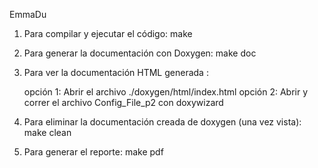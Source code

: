 EmmaDu

1)	Para compilar y ejecutar el código: make

2)	Para generar la documentación con Doxygen: make doc

5)	Para ver la documentación HTML generada :

	opción 1: Abrir el archivo ./doxygen/html/index.html
	opción 2: Abrir y correr el archivo Config_File_p2 con doxywizard
	
6)	Para eliminar la documentación creada de doxygen (una vez vista): make clean

7)	Para generar el reporte: make pdf

